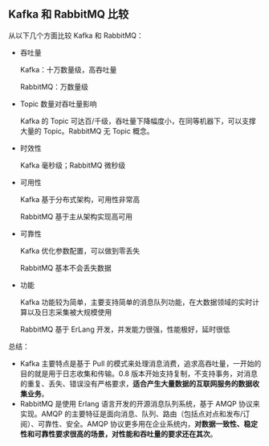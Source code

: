 ## Kafka 和 RabbitMQ 比较

从以下几个方面比较 Kafka 和 RabbitMQ：

- 吞吐量

  Kafka：十万数量级，高吞吐量

  RabbitMQ：万数量级

- Topic 数量对吞吐量影响

  Kafka 的 Topic 可达百/千级，吞吐量下降幅度小，在同等机器下，可以支撑大量的 Topic。RabbitMQ 无 Topic 概念。

- 时效性

  Kafka 毫秒级；RabbitMQ 微秒级

- 可用性

  Kafka 基于分布式架构，可用性非常高 

  RabbitMQ 基于主从架构实现高可用

- 可靠性

  Kafka 优化参数配置，可以做到零丢失

  RabbitMQ 基本不会丢失数据

- 功能

  Kafka 功能较为简单，主要支持简单的消息队列功能，在大数据领域的实时计算以及日志采集被大规模使用

  RabbitMQ 基于 ErLang 开发，并发能力很强，性能极好，延时很低

总结：

- Kafka 主要特点是基于 Pull 的模式来处理消息消费，追求高吞吐量，一开始的目的就是用于日志收集和传输。0.8 版本开始支持复制，不支持事务，对消息的重复、丢失、错误没有严格要求，**适合产生大量数据的互联网服务的数据收集业务**。
- RabbitMQ 是使用 Erlang 语言开发的开源消息队列系统，基于 AMQP 协议来实现。AMQP 的主要特征是面向消息、队列、路由（包括点对点和发布/订阅）、可靠性、安全。AMQP 协议更多用在企业系统内，**对数据一致性、稳定性和可靠性要求很高的场景，对性能和吞吐量的要求还在其次**。





